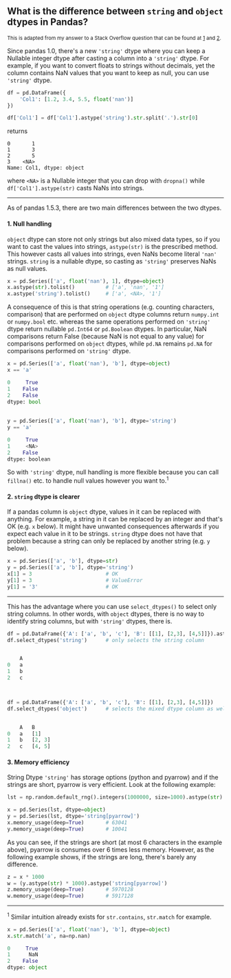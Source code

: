 ## What is the difference between `string` and `object` dtypes in Pandas?

<sup> This is adapted from my answer to a Stack Overflow question that can be found at [1](https://stackoverflow.com/a/76055971/19123103) and [2](https://stackoverflow.com/a/75230706/19123103).</sup>

Since pandas 1.0, there's a new `'string'` dtype where you can keep a Nullable integer dtype after casting a column into a `'string'` dtype. For example, if you want to convert floats to strings without decimals, yet the column contains NaN values that you want to keep as null, you can use `'string'` dtype.
```python
df = pd.DataFrame({
    'Col1': [1.2, 3.4, 5.5, float('nan')]
})

df['Col1'] = df['Col1'].astype('string').str.split('.').str[0]
```
returns
```none
0       1
1       3
2       5
3    <NA>
Name: Col1, dtype: object
```
where `<NA>` is a Nullable integer that you can drop with `dropna()` while `df['Col1'].astype(str)` casts NaNs into strings.

---

As of pandas 1.5.3, there are two main differences between the two dtypes.

#### 1. Null handling

`object` dtype can store not only strings but also mixed data types, so if you want to cast the values into strings, `astype(str)` is the prescribed method. This however casts all values into strings, even NaNs become literal `'nan'` strings. `string` is a nullable dtype, so casting as `'string'` preserves NaNs as null values.
```python
x = pd.Series(['a', float('nan'), 1], dtype=object)
x.astype(str).tolist()          # ['a', 'nan', '1']
x.astype('string').tolist()     # ['a', <NA>, '1']
```
A consequence of this is that string operations (e.g. counting characters, comparison) that are performed on `object` dtype columns return `numpy.int` or `numpy.bool` etc. whereas the same operations performed on `'string'` dtype return nullable `pd.Int64` or `pd.Boolean` dtypes. In particular, NaN comparisons return False (because NaN is not equal to any value) for comparisons performed on `object` dtypes, while `pd.NA` remains `pd.NA` for comparisons performed on `'string'` dtype.
```python
x = pd.Series(['a', float('nan'), 'b'], dtype=object)
x == 'a'

0     True
1    False
2    False
dtype: bool
    
    
y = pd.Series(['a', float('nan'), 'b'], dtype='string')
y == 'a'

0     True
1     <NA>
2    False
dtype: boolean
```

So with `'string'` dtype, null handling is more flexible because you can call `fillna()` etc. to handle null values however you want to.<sup>1</sup>

#### 2. `string` dtype is clearer

If a pandas column is `object` dtype, values in it can be replaced with anything. For example, a string in it can be replaced by an integer and that's OK (e.g. `x` below). It might have unwanted consequences afterwards if you expect each value in it to be strings. `string` dtype does not have that problem because a string can only be replaced by another string (e.g. `y` below).
```python
x = pd.Series(['a', 'b'], dtype=str)
y = pd.Series(['a', 'b'], dtype='string')
x[1] = 3                        # OK
y[1] = 3                        # ValueError
y[1] = '3'                      # OK
```
---
This has the advantage where you can use `select_dtypes()` to select only string columns. In other words, with `object` dtypes, there is no way to identify string columns, but with `'string'` dtypes, there is.
```python
df = pd.DataFrame({'A': ['a', 'b', 'c'], 'B': [[1], [2,3], [4,5]]}).astype({'A': 'string'})
df.select_dtypes('string')      # only selects the string column


    A
0   a
1   b
2   c



df = pd.DataFrame({'A': ['a', 'b', 'c'], 'B': [[1], [2,3], [4,5]]})
df.select_dtypes('object')      # selects the mixed dtype column as well


    A   B
0   a   [1]
1   b   [2, 3]
2   c   [4, 5]
```


#### 3. Memory efficiency

String Dtype `'string'` has storage options (python and pyarrow) and if the strings are short, pyarrow is very efficient. Look at the following example:

```python
lst = np.random.default_rng().integers(1000000, size=1000).astype(str).tolist()

x = pd.Series(lst, dtype=object)
y = pd.Series(lst, dtype='string[pyarrow]')
x.memory_usage(deep=True)       # 63041
y.memory_usage(deep=True)       # 10041
```
As you can see, if the strings are short (at most 6 characters in the example above), pyarrow is consumes over 6 times less memory. However, as the following example shows, if the strings are long, there's barely any difference.
```python
z = x * 1000
w = (y.astype(str) * 1000).astype('string[pyarrow]')
z.memory_usage(deep=True)       # 5970128
w.memory_usage(deep=True)       # 5917128
```

---

<sup>1</sup> Similar intuition already exists for `str.contains`, `str.match` for example.
```python
x = pd.Series(['a', float('nan'), 'b'], dtype=object)
x.str.match('a', na=np.nan)

0     True
1      NaN
2    False
dtype: object
```